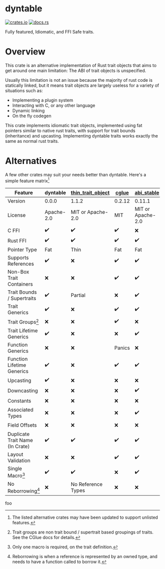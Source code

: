# dyntable
[![crates.io](https://img.shields.io/crates/v/dyntable?style=for-the-badge&logo=rust)](https://crates.io/crates/dyntable)
[![docs.rs](https://img.shields.io/badge/docs.rs-66c2a5?style=for-the-badge&labelColor=555555&logo=docs.rs)](https://docs.rs/crate/dyntable/latest)

Fully featured, Idiomatic, and FFI Safe traits.

# Overview
This crate is an alternative implementation of Rust trait objects that
aims to get around one main limitation: The ABI of trait objects is
unspecified.

Usually this limitation is not an issue because the majority of rust code
is statically linked, but it means trait objects are largely useless for
a variety of situations such as:
- Implementing a plugin system
- Interacting with C, or any other language
- Dynamic linking
- On the fly codegen

This crate implements idiomatic trait objects, implemented using fat pointers
similar to native rust traits, with support for trait bounds (inheritance) and
upcasting. Implementing dyntable traits works exactly the same as normal rust traits.

# Alternatives
A few other crates may suit your needs better than dyntable.
Here's a simple feature matrix[^alternative-updates]

| Feature                         | dyntable           | [thin_trait_object]   | [cglue]            | [abi_stable]       | [vtable]           |
|---------------------------------|--------------------|-----------------------|--------------------|--------------------|--------------------|
| Version                         | 0.0.0              | 1.1.2                 | 0.2.12             | 0.11.1             | 0.1.9              |
| License                         | Apache-2.0         | MIT or Apache-2.0     | MIT                | MIT or Apache-2.0  | GPLv3              |
| C FFI                           | :heavy_check_mark: | :heavy_check_mark:    | :heavy_check_mark: | :x:                | :heavy_check_mark: |
| Rust FFI                        | :heavy_check_mark: | :heavy_check_mark:    | :heavy_check_mark: | :heavy_check_mark: | :heavy_check_mark: |
| Pointer Type                    | Fat                | Thin                  | Fat                | Fat                | Fat                |
| Supports References             | :heavy_check_mark: | :x:                   | :heavy_check_mark: | :heavy_check_mark: | :heavy_check_mark: |
| Non-Box Trait Containers        | :x:                | :x:                   | :heavy_check_mark: | :heavy_check_mark: | :heavy_check_mark: |
| Trait Bounds / Supertraits      | :heavy_check_mark: | Partial               | :x:                | :heavy_check_mark: | :x:                |
| Trait Generics                  | :heavy_check_mark: | :x:                   | :heavy_check_mark: | :heavy_check_mark: | :x:                |
| Trait Groups[^m-groups]         | :x:                | :x:                   | :heavy_check_mark: | :x:                | :x:                |
| Trait Lifetime Generics         | :heavy_check_mark: | :x:                   | :x:                | :heavy_check_mark: | :x:                |
| Function Generics               | :x:                | :x:                   | Panics             | :x:                | :x:                |
| Function Lifetime Generics      | :heavy_check_mark: | :x:                   | :heavy_check_mark: | :heavy_check_mark: | :x:                |
| Upcasting                       | :heavy_check_mark: | :x:                   | :x:                | :x:                | :x:                |
| Downcasting                     | :x:                | :x:                   | :x:                | :heavy_check_mark: | :heavy_check_mark: |
| Constants                       | :x:                | :x:                   | :x:                | :x:                | :heavy_check_mark: |
| Associated Types                | :x:                | :x:                   | :x:                | :heavy_check_mark: | :x:                |
| Field Offsets                   | :x:                | :x:                   | :x:                | :x:                | :heavy_check_mark: |
| Duplicate Trait Name (In Crate) | :heavy_check_mark: | :heavy_check_mark:    | :heavy_check_mark: | :heavy_check_mark: | :x:                |
| Layout Validation               | :x:                | :x:                   | :heavy_check_mark: | :heavy_check_mark: | :x:                |
| Single Macro[^m-1-macro]        | :heavy_check_mark: | :heavy_check_mark:    | :x:                | :heavy_check_mark: | :x:                |
| No Reborrowing[^m-reborrow]     | :x:                | No Reference Types    | :x:                | :x:                | :x:                |

[thin_trait_object]: https://crates.io/crates/thin_trait_object
[cglue]: https://crates.io/crates/cglue
[abi_stable]: https://crates.io/crates/abi_stable
[vtable]: https://crates.io/crates/vtable

[^alternative-updates]: The listed alternative crates may have been updated to support unlisted features.
[^m-groups]: Trait groups are non trait bound / supertrait based groupings of traits. See the CGlue docs for details.
[^m-1-macro]: Only one macro is required, on the trait definition.
[^m-reborrow]: Reborrowing is when a reference is represented by an owned type, and needs to have a function called to borrow it.

foo

